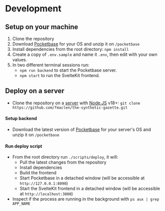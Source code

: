 # Development

## Setup on your machine

1. Clone the repository
2. Download [Pocketbase](https://pocketbase.io/docs/) for your OS and unzip it on `/pocketbase`
3. Install dependencies from the root directory: `npm install`
4. Create a copy of `.env.sample` and name it `.env`, then edit with your own values.
5. In two different terminal sessions run:
   - `npm run backend` to start the Pocketbase server.
   - `npm start` to run the SvelteKit frontend.

## Deploy on a server

- Clone the repository on a [server](https://www.digitalocean.com/pricing/droplets#basic-droplets) with [Node.JS](https://nodejs.dev/en/download/) v18+: `git clone https://github.com/fmaclen/the-synthetic-gazette.git`

#### Setup backend

- Download the latest version of [Pocketbase](https://pocketbase.io/docs/) for your server's OS and unzip it on `/pocketbase`

#### Run deploy script

- From the root directory run `./scripts/deploy`, it will:
  - Pull the latest changes from the repository
  - Install dependencies
  - Build the frontend
  - Start Pocketbase in a detached window (will be accessible at `http://127.0.0.1:8090`)
  - Start the SvelteKit frontend in a detached window (will be accessible at `http://localhost:3000`)
- Inspect if the process are running in the background with `ps aux | grep APP_NAME`
